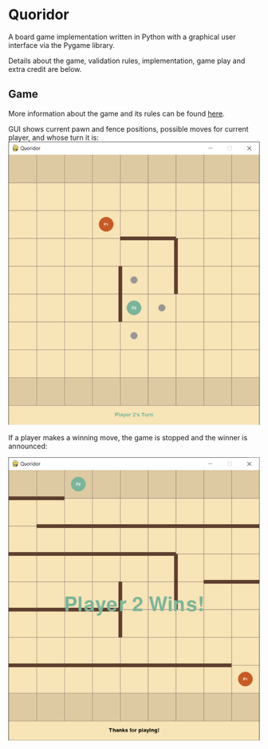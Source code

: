# Quoridor

A board game implementation written in Python with a graphical user interface via the Pygame library.

Details about the game, validation rules, implementation, game play and extra credit are below.

## Game

More information about the game and its rules can be found [here](https://en.wikipedia.org/wiki/Quoridor).

GUI shows current pawn and fence positions, possible moves for current player, and whose turn it is:
![screenshot-moves](./images/screenshot-moves.png)

If a player makes a winning move, the game is stopped and the winner is announced:

![screenshot-winner](./images/screenshot-winner.png)
